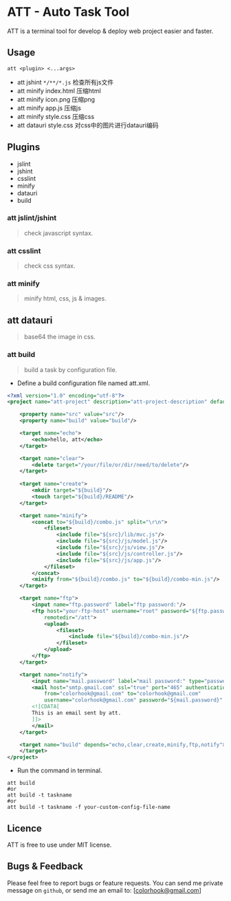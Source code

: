 ATT - Auto Task Tool
====

ATT is a terminal tool for develop & deploy web project easier and faster.

Usage
----

```
att <plugin> <...args>
```

* att jshint `*/**/*.js` 检查所有js文件
* att minify index.html  压缩html
* att minify icon.png  压缩png
* att minify app.js  压缩js
* att minify style.css  压缩css
* att datauri style.css  对css中的图片进行datauri编码

Plugins
----

* jslint
* jshint
* csslint
* minify
* datauri
* build

### att jslint/jshint

> check javascript syntax.

### att csslint

> check css syntax.

### att minify

> minify html, css, js & images.

## att datauri

> base64 the image in css.

### att build

> build a task by configuration file.

+ Define a build configuration file named att.xml.

```xml
<?xml version="1.0" encoding="utf-8"?>
<project name="att-project" description="att-project-description" default="build" basedir=".">

	<property name="src" value="src"/>
	<property name="build" value="build"/>

	<target name="echo">
		<echo>hello, att</echo>
	</target>

	<target name="clear">
		<delete target="/your/file/or/dir/need/to/delete"/>
	</target>
	
	<target name="create">
	    <mkdir target="${build}"/>
	    <touch target="${build}/README"/>
	</target>

	<target name="minify">
		<concat to="${build}/combo.js" split="\r\n">
			<fileset>
				<include file="${src}/lib/mvc.js"/>
				<include file="${src}/js/model.js"/>
				<include file="${src}/js/view.js"/>
				<include file="${src}/js/controller.js"/>
				<include file="${src}/js/app.js"/>
			</fileset>
		</concat>
		<minify from="${build}/combo.js" to="${build}/combo-min.js"/>
	</target>

	<target name="ftp">
		<input name="ftp.password" label="ftp password:"/>
		<ftp host="your-ftp-host" username="root" password="${ftp.password}" port="21" 
			remotedir="/att">
			<upload>
				<fileset>
					<include file="${build}/combo-min.js"/>
				</fileset>
			</upload>
		</ftp>
	</target>

	<target name="notify">
		<input name="mail.password" label="mail password:" type="password"/>
		<mail host="smtp.gmail.com" ssl="true" port="465" authentication="login"
			from="colorhook@gmail.com" to="colorhook@gmail.com"
			username="colorhook@gmail.com" password="${mail.password}"  subject="att notification">
		<![CDATA[
		This is an email sent by att.
		]]>
		</mail>
	</target>

	<target name="build" depends="echo,clear,create,minify,ftp,notify">
	</target>
</project>
```
+ Run the command in terminal.

```shell
att build
#or
att build -t taskname
#or
att build -t taskname -f your-custom-config-file-name
```

Licence
----

ATT is free to use under MIT license. 

Bugs & Feedback
----

Please feel free to report bugs or feature requests.
You can send me private message on `github`, or send me an email to: [colorhook@gmail.com]